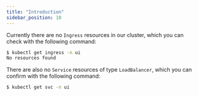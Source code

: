 ```yaml
---
title: "Introduction"
sidebar_position: 10
---
```


Currently there are no `Ingress` resources in our cluster, which you can check with the following command:

```bash expectError=true
$ kubectl get ingress -n ui
No resources found
```

There are also no `Service` resources of type `LoadBalancer`, which you can confirm with the following command:

```bash
$ kubectl get svc -n ui
```
